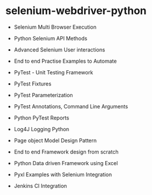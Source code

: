 # selenium-webdriver-python

* Selenium Multi Browser Execution

* Python Selenium API Methods

* Advanced Selenium User interactions

* End to end Practise Examples to Automate

* PyTest - Unit Testing Framework

* PyTest Fixtures

* PyTest Parameterization

* PyTest Annotations, Command Line Arguments

* Python PyTest Reports

* Log4J Logging Python

* Page object Model Design Pattern

* End to end Framework design from scratch

* Python Data driven Framework using Excel

* Pyxl Examples with Selenium Integration

* Jenkins CI Integration

